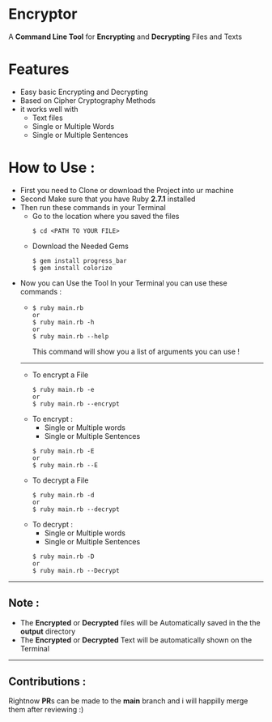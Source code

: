 # Encryptor
A **Command Line Tool** for **Encrypting** and **Decrypting** Files and Texts

# Features

* Easy basic Encrypting and Decrypting
* Based on Cipher Cryptography Methods
* it works well with
  * Text files
  * Single or Multiple Words
  * Single or Multiple Sentences

# How to Use :

* First you need to Clone or download the Project into ur machine
* Second Make sure that you have Ruby **2.7.1** installed
* Then run these commands in your Terminal
    * Go to the location where you saved the files
      ```
      $ cd <PATH TO YOUR FILE>
      ```
    * Download the Needed Gems
      ```
      $ gem install progress_bar
      $ gem install colorize
      ```
* Now you can Use the Tool
  In your Terminal you can use these commands :
  * ```
    $ ruby main.rb
    or
    $ ruby main.rb -h
    or
    $ ruby main.rb --help
    ```
    This command will show you a list of arguments you can use !
  --------------------------
  * To encrypt a File
    ```
    $ ruby main.rb -e
    or
    $ ruby main.rb --encrypt
    ```
  * To encrypt :
    *  Single or Multiple words
    *  Single or Multiple Sentences
    ```
    $ ruby main.rb -E
    or
    $ ruby main.rb --E
    ```
  * To decrypt a File
    ```
    $ ruby main.rb -d
    or
    $ ruby main.rb --decrypt
    ```
  * To decrypt :
    *  Single or Multiple words
    *  Single or Multiple Sentences
    ```
    $ ruby main.rb -D
    or
    $ ruby main.rb --Decrypt
    ```
-----------------------------------------
## Note :
  * The **Encrypted** or **Decrypted** files will be Automatically saved in the the **output** directory
  * The **Encrypted** or **Decrypted** Text will be automatically shown on the Terminal

------------------------------
## Contributions :
  Rightnow **PR**s can be made to the **main** branch and i will happilly merge them after reviewing :)